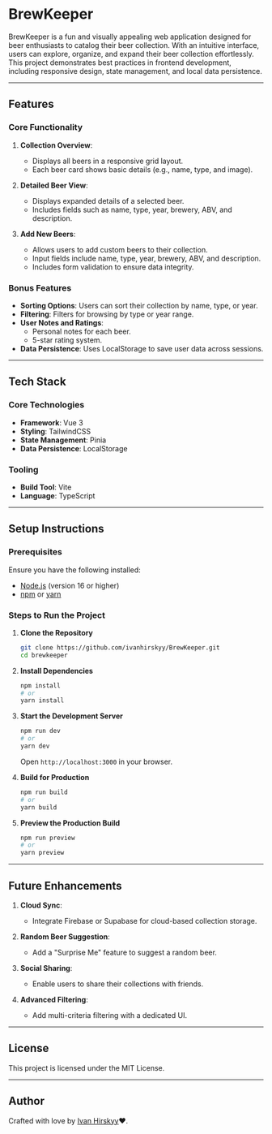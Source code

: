 # BrewKeeper

BrewKeeper is a fun and visually appealing web application designed for beer enthusiasts to catalog their beer collection. With an intuitive interface, users can explore, organize, and expand their beer collection effortlessly. This project demonstrates best practices in frontend development, including responsive design, state management, and local data persistence.

---

## Features

### Core Functionality

1. **Collection Overview**:

   - Displays all beers in a responsive grid layout.
   - Each beer card shows basic details (e.g., name, type, and image).

2. **Detailed Beer View**:

   - Displays expanded details of a selected beer.
   - Includes fields such as name, type, year, brewery, ABV, and description.

3. **Add New Beers**:
   - Allows users to add custom beers to their collection.
   - Input fields include name, type, year, brewery, ABV, and description.
   - Includes form validation to ensure data integrity.

### Bonus Features

- **Sorting Options**: Users can sort their collection by name, type, or year.
- **Filtering**: Filters for browsing by type or year range.
- **User Notes and Ratings**:
  - Personal notes for each beer.
  - 5-star rating system.
- **Data Persistence**: Uses LocalStorage to save user data across sessions.

---

## Tech Stack

### Core Technologies

- **Framework**: Vue 3
- **Styling**: TailwindCSS
- **State Management**: Pinia
- **Data Persistence**: LocalStorage

### Tooling

- **Build Tool**: Vite
- **Language**: TypeScript

---

## Setup Instructions

### Prerequisites

Ensure you have the following installed:

- [Node.js](https://nodejs.org/) (version 16 or higher)
- [npm](https://www.npmjs.com/) or [yarn](https://yarnpkg.com/)

### Steps to Run the Project

1. **Clone the Repository**

   ```bash
   git clone https://github.com/ivanhirskyy/BrewKeeper.git
   cd brewkeeper
   ```

2. **Install Dependencies**

   ```bash
   npm install
   # or
   yarn install
   ```

3. **Start the Development Server**

   ```bash
   npm run dev
   # or
   yarn dev
   ```

   Open `http://localhost:3000` in your browser.

4. **Build for Production**

   ```bash
   npm run build
   # or
   yarn build
   ```

5. **Preview the Production Build**
   ```bash
   npm run preview
   # or
   yarn preview
   ```

---

## Future Enhancements

1. **Cloud Sync**:

   - Integrate Firebase or Supabase for cloud-based collection storage.

2. **Random Beer Suggestion**:

   - Add a "Surprise Me" feature to suggest a random beer.

3. **Social Sharing**:

   - Enable users to share their collections with friends.

4. **Advanced Filtering**:
   - Add multi-criteria filtering with a dedicated UI.

---

## License

This project is licensed under the MIT License.

---

## Author

Crafted with love by [Ivan Hirskyy](https://ivanhirskyy.github.io/)❤️.
